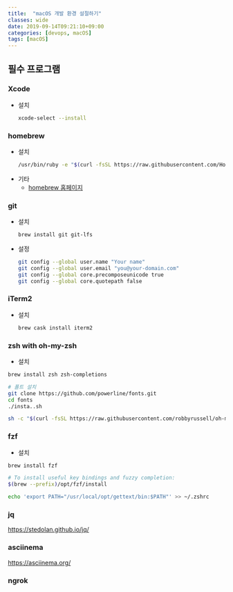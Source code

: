 ```yaml
---
title:  "macOS 개발 환경 설절하기"
classes: wide
date: 2019-09-14T09:21:10+09:00
categories: [devops, macOS]
tags: [macOS]
---
```



## 필수 프로그램
### Xcode
- 설치
    ```bash
    xcode-select --install
    ```

### homebrew
- 설치
    ```bash
    /usr/bin/ruby -e "$(curl -fsSL https://raw.githubusercontent.com/Homebrew/install/master/install)"
    ```
- 기타
    - [homebrew 홈페이지](https://brew.sh/)


### git
- 설치
    ```bash
    brew install git git-lfs
    ```

- 설정
    ```bash
    git config --global user.name "Your name"
    git config --global user.email "you@your-domain.com"
    git config --global core.precomposeunicode true
    git config --global core.quotepath false
    ```

### iTerm2
- 설치
    ```bash
    brew cask install iterm2
    ```

### zsh with oh-my-zsh
- 설치
```bash
brew install zsh zsh-completions

# 폴트 설치
git clone https://github.com/powerline/fonts.git
cd fonts
./insta..sh

sh -c "$(curl -fsSL https://raw.githubusercontent.com/robbyrussell/oh-my-zsh/master/tools/install.sh)"
```


### fzf
- 설치
```bash
brew install fzf

# To install useful key bindings and fuzzy completion:
$(brew --prefix)/opt/fzf/install
```


```bash
echo 'export PATH="/usr/local/opt/gettext/bin:$PATH"' >> ~/.zshrc
```


### jq
https://stedolan.github.io/jq/

### asciinema
https://asciinema.org/

### ngrok
